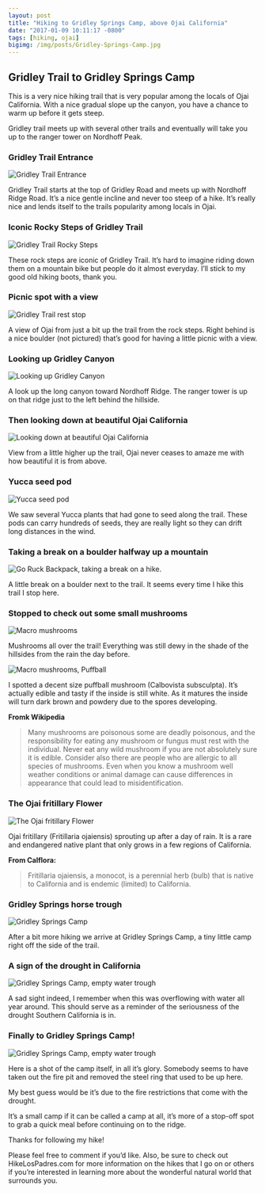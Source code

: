 ```yaml
---
layout: post
title: "Hiking to Gridley Springs Camp, above Ojai California"
date: "2017-01-09 10:11:17 -0800"
tags: [hiking, ojai]
bigimg: /img/posts/Gridley-Springs-Camp.jpg
---
```


## Gridley Trail to Gridley Springs Camp

This is a very nice hiking trail that is very popular among the locals of Ojai California. With a nice gradual slope up the canyon, you have a chance to warm up before it gets steep.

<!--more-->

Gridley trail meets up with several other trails and eventually will take you up to the ranger tower on Nordhoff Peak.

### Gridley Trail Entrance

![Gridley Trail Entrance](https://imgur.com/ji1Au3F.jpg)

Gridley Trail starts at the top of Gridley Road and meets up with Nordhoff Ridge Road. It’s a nice gentle incline and never too steep of a hike. It’s really nice and lends itself to the trails popularity among locals in Ojai.

### Iconic Rocky Steps of Gridley Trail

![Gridley Trail Rocky Steps](https://imgur.com/6lR75To.jpg)

These rock steps are iconic of Gridley Trail. It’s hard to imagine riding down them on a mountain bike but people do it almost everyday. I’ll stick to my good old hiking boots, thank you.

### Picnic spot with a view

![Gridley Trail rest stop](https://imgur.com/ICxxmlY.jpg)

A view of Ojai from just a bit up the trail from the rock steps. Right behind is a nice boulder (not pictured) that’s good for having a little picnic with a view.

### Looking up Gridley Canyon

![Looking up Gridley Canyon](https://imgur.com/HuisjfV.jpg)

A look up the long canyon toward Nordhoff Ridge. The ranger tower is up on that ridge just to the left behind the hillside.

### Then looking down at beautiful Ojai California

![Looking down at beautiful Ojai California](https://imgur.com/dywtHUA.jpg)

View from a little higher up the trail, Ojai never ceases to amaze me with how beautiful it is from above.

### Yucca seed pod

![Yucca seed pod](https://imgur.com/SQcrIbe.jpg)

We saw several Yucca plants that had gone to seed along the trail. These pods can carry hundreds of seeds, they are really light so they can drift long distances in the wind.

### Taking a break on a boulder halfway up a mountain

![Go Ruck Backpack, taking a break on a hike.](https://imgur.com/9HzJUDQ.jpg)

A little break on a boulder next to the trail. It seems every time I hike this trail I stop here.

### Stopped to check out some small mushrooms

![Macro mushrooms](https://imgur.com/uDPHIz3.jpg)

Mushrooms all over the trail! Everything was still dewy in the shade of the hillsides from the rain the day before.

![Macro mushrooms, Puffball](https://imgur.com/LFkyTn4.jpg)

I spotted a decent size puffball mushroom (Calbovista subsculpta). It’s actually edible and tasty if the inside is still white. As it matures the inside will turn dark brown and powdery due to the spores developing.

**Fromk Wikipedia**

> Many mushrooms are poisonous some are deadly poisonous, and the responsibility for eating any mushroom or fungus must rest with the individual. Never eat any wild mushroom if you are not absolutely sure it is edible. Consider also there are people who are allergic to all species of mushrooms. Even when you know a mushroom well weather conditions or animal damage can cause differences in appearance that could lead to misidentification.

### The Ojai fritillary Flower

![The Ojai fritillary Flower](https://imgur.com/wQp6VNL.jpg)

Ojai fritillary (Fritillaria ojaiensis) sprouting up after a day of rain. It is a rare and endangered native plant that only grows in a few regions of California.

**From Calflora:**

> Fritillaria ojaiensis, a monocot, is a perennial herb (bulb) that is native to California and is endemic (limited) to California.

### Gridley Springs horse trough

![Gridley Springs Camp](https://imgur.com/ouPvcJa.jpg)

After a bit more hiking we arrive at Gridley Springs Camp, a tiny little camp right off the side of the trail.

### A sign of the drought in California

![Gridley Springs Camp, empty water trough](https://imgur.com/6j23je6.jpg)

A sad sight indeed, I remember when this was overflowing with water all year around. This should serve as a reminder of the seriousness of the drought Southern California is in.

### Finally to Gridley Springs Camp!

![Gridley Springs Camp, empty water trough](https://imgur.com/LVm3mLq.jpg)

Here is a shot of the camp itself, in all it’s glory. Somebody seems to have taken out the fire pit and removed the steel ring that used to be up here.

My best guess would be it’s due to the fire restrictions that come with the drought.

It’s a small camp if it can be called a camp at all, it’s more of a stop-off spot to grab a quick meal before continuing on to the ridge.

Thanks for following my hike!

Please feel free to comment if you’d like. Also, be sure to check out HikeLosPadres.com for more information on the hikes that I go on or others if you’re interested in learning more about the wonderful natural world that surrounds you.
